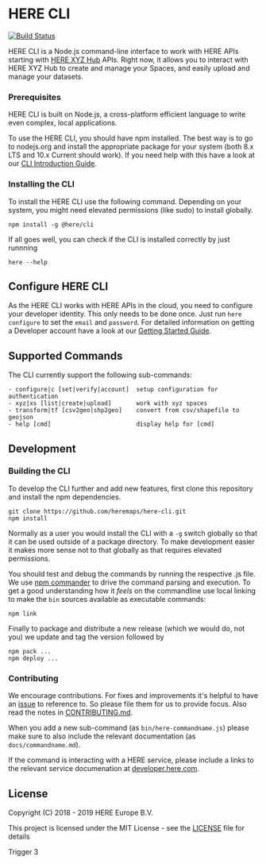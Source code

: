 # HERE CLI
[![Build Status](https://travis-ci.com/heremaps/here-cli.svg?branch=master)](https://travis-ci.com/heremaps/here-cli)

HERE CLI is a Node.js command-line interface to work with HERE APIs starting with [HERE XYZ Hub](https://www.here.xyz) APIs. Right now, it allows you to interact with HERE XYZ Hub to create and manage your Spaces, and easily upload and manage your datasets.

### Prerequisites

HERE CLI is built on Node.js, a cross-platform efficient language to write even complex, local applications.

To use the  HERE CLI, you should have npm installed. The best way is to go to nodejs.org and install the appropriate package for your system (both 8.x LTS and 10.x Current should work). If you need
help with this have a look at our [CLI Introduction Guide](https://www.here.xyz/cli/).

### Installing the CLI

To install the HERE CLI use the following command. Depending on your system, you might need elevated permissions (like sudo) to install globally.

```
npm install -g @here/cli
```

If all goes well, you can check if the CLI is installed correctly by just runnning

```
here --help
```


## Configure HERE CLI

As the HERE CLI works with HERE APIs in the cloud, you need to configure your developer identity.
This only needs to be done once. Just run `here configure` to set the `email` and `password`.
For detailed information on getting a Developer account have a look at our [Getting Started Guide](https://www.here.xyz/getting-started/).

## Supported Commands

The CLI currently support the following sub-commands:

```
- configure|c [set|verify|account]  setup configuration for authentication
- xyz|xs [list|create|upload]       work with xyz spaces
- transform|tf [csv2geo|shp2geo]    convert from csv/shapefile to geojson
- help [cmd]                        display help for [cmd]
```

## Development

### Building the CLI

To develop the CLI further and add new features, first clone this repository and install the 
npm dependencies.

```
git clone https://github.com/heremaps/here-cli.git
npm install
```

Normally as a user you would install the CLI with a `-g` switch globally so that it can be
used outside of a package directory. To make development easier it makes more sense not to
that globally as that requires elevated permissions.

You should test and debug the commands by running the respective .js file. We use 
[npm commander](https://www.npmjs.com/package/commander) to drive the command parsing and
execution. To get a good 
understanding how it *feels* on the commandline use local linking to make the `bin` sources
available as executable commands:

```
npm link
```

Finally to package and distribute a new release (which we would do, not you) we update and
tag the version followed by

```
npm pack ...
npm deploy ...
```

### Contributing

We encourage contributions. For fixes and improvements it's helpful to have an [issue](http://github.com/heremaps/here-cli/issues) to reference to. So please file them for us to provide focus. Also read the notes in [CONTRIBUTING.md](CONTRIBUTING.md).

When you add a new sub-command (as `bin/here-commandname.js`) please make sure to also include the relevant documentation (as `docs/commandname.md`).

If the command is interacting with a HERE service, please include a links to the relevant service documenation at [developer.here.com](https://developer.here.com/documentation). 

## License

Copyright (C) 2018 - 2019 HERE Europe B.V.

This project is licensed under the MIT License - see the [LICENSE](LICENSE) file for details

Trigger 3
